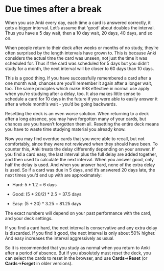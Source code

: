 # Due times after a break

When you use Anki every day, each time a card is answered correctly, it
gets a bigger interval. Let’s assume that 'good' about doubles the
interval. Thus you have a 5 day wait, then a 10 day wait, 20 days, 40
days, and so on.

When people return to their deck after weeks or months of no study,
they’re often surprised by the length intervals have grown to. This is
because Anki considers the actual time the card was unseen, not just the
time it was scheduled for. Thus if the card was scheduled for 5 days but
you didn’t study for a month, the next interval will be closer to 60
days than 10 days.

This is a good thing. If you have successfully remembered a card after a
one month wait, chances are you’ll remember it again after a longer
wait, too. The same principles which make SRS effective in normal use
apply when you’re studying after a delay, too. It also makes little
sense to schedule a card for 10 days in the future if you were able to
easily answer it after a whole month’s wait - you’d be going backwards.

Resetting the deck is an even worse solution. When returning to a deck
after a long absence, you may have forgotten many of your cards, but
chances are you haven’t forgotten them all. Resetting the entire deck
means you have to waste time studying material you already know.

Now you may find overdue cards that you were able to recall, but not
comfortably, since they were not reviewed when they should have been. To
counter this, Anki treats the delay differently depending on your
answer. If you find a card easy, the last interval plus the full delay
are added together, and then used to calculate the next interval. When
you answer good, only half the delay is used. And when you answer hard,
none of the extra delay is used. So if a card was due in 5 days, and it’s
answered 20 days late, the next times you’d end up with are
approximately:

- Hard: 5 \* 1.2 = 6 days

- Good: (5 + 20/2) \* 2.5 = 37.5 days

- Easy: (5 + 20) \* 3.25 = 81.25 days

The exact numbers will depend on your past performance with the card,
and your deck settings.

If you find a card hard, the next interval is conservative and any extra delay
is discarded. If you find it good, the next interval is only about 50% higher.
And easy increases the interval aggressively as usual.

So it is recommended that you study as normal when you return to Anki
after a period of absence. But if you absolutely must reset the deck,
you can select the cards to reset in the browser, and use
**Cards**->**Reset** (or **Cards**->**Forget** in older versions).
